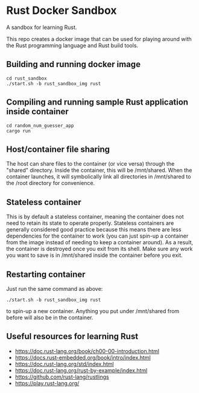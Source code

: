 # Rust Docker Sandbox
A sandbox for learning Rust.

This repo creates a docker image that can be used for playing around with the Rust programming language and Rust build tools.

## Building and running docker image
```shell
cd rust_sandbox
./start.sh -b rust_sandbox_img rust
```

## Compiling and running sample Rust application inside container
```shell
cd random_num_guesser_app
cargo run
```

## Host/container file sharing
The host can share files to the container (or vice versa) through the "shared" directory. Inside the container, this will be /mnt/shared. When the container launches, it will symbolically link all directories in /mnt/shared to the /root directory for convenience. 

## Stateless container
This is by default a stateless container, meaning the container does not need to retain its state to operate properly. Stateless containers are generally considered good practice because this means there are less dependencies for the container to work (you can just spin-up a container from the image instead of needing to keep a container around). As a result, the container is destroyed once you exit from its shell. Make sure any work you want to save is in /mnt/shared inside the container before you exit.

## Restarting container
Just run the same command as above:

```shell
./start.sh -b rust_sandbox_img rust
```

to spin-up a new container. Anything you put under /mnt/shared from before will also be in the container.

## Useful resources for learning Rust
* https://doc.rust-lang.org/book/ch00-00-introduction.html
* https://docs.rust-embedded.org/book/intro/index.html
* https://doc.rust-lang.org/std/index.html
* https://doc.rust-lang.org/rust-by-example/index.html
* https://github.com/rust-lang/rustlings
* https://play.rust-lang.org/


